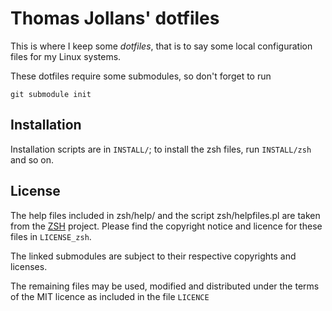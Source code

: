 # Thomas Jollans' dotfiles

This is where I keep some *dotfiles*, that is to say some local configuration
files for my Linux systems.

These dotfiles require some submodules, so don't forget to run

    git submodule init

## Installation

Installation scripts are in `INSTALL/`; to install the zsh files, run
`INSTALL/zsh` and so on.

## License

The help files included in zsh/help/ and the script zsh/helpfiles.pl are
taken from the [ZSH](http://www.zsh.org/) project. Please find the copyright
notice and licence for these files in `LICENSE_zsh`.

The linked submodules are subject to their respective copyrights and licenses.

The remaining files may be used, modified and distributed under the terms of
the MIT licence as included in the file `LICENCE`


